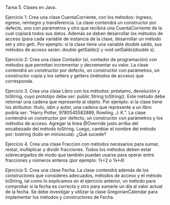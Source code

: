 Tarea 5. Clases en Java.

Ejercicio 1: Crea una clase CuentaCorriente, con los métodos: ingreso, egreso, reintegro y transferencia. La clase contendrá un constructor por defecto, uno con parámetros y otro que recibirá una CuentaCorriente de la cual copiará todos sus datos. Además se deben desarrollar los métodos de acceso (para cada variable de instancia de la clase, desarrollar un método set y otro get). Por ejemplo: si la clase tiene una variable double saldo, sus métodos de acceso serán: double getSaldo() y void setSaldo(double s).

Ejercicio 2: Crea una clase Contador (sí, contador de programación) con métodos que permitan incrementar y decrementar su valor. La clase contendrá un constructor por defecto, un constructor con parámetros, un constructor copia y los setters y getters (métodos de acceso) que corresponda.

Ejercicio 3. Crea una clase Libro con los métodos: préstamo, devolución y toString, cuyo prototipo debe ser: public String toString(). Este método debe retornar una cadena que represente al objeto. Por ejemplo: si la clase tiene los atributos: título, isbn y autor, una cadena que represente a un libro podría ser: “Harry Potter, 9780545582889, Rowling, J. K.”. La clase contendrá un constructor por defecto, un constructor con parámetros y los métodos de acceso.  Agregar la línea @Override justo arriba del encabezado del método toString. Luego, cambiar el nombre del método por: tostring (todo en minúscula). ¿Qué sucede?

Ejercicio 4. Crea una clase Fraccion con métodos necesarios para sumar, restar, multiplicar y dividir fracciones. Todos los métodos deben estar sobrecargados de modo que también puedan usarse para operar entre fracciones y números enteros (por ejemplo: ⅗+2 o ⅝*4)

Ejercicio 5. Crea una clase Fecha. La clase contendrá además de los constructores que consideres adecuados, métodos de acceso y el método toString, tal como lo explicamos en el ejercicio anterior, un método para comprobar si la fecha es correcta y otro para sumarle un día al valor actual de la fecha. Se debe investigar y utilizar la clase GregorianCalendar para implementar los métodos y constructores de Fecha.